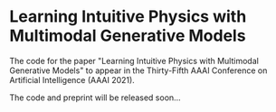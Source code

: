 # Learning Intuitive Physics with Multimodal Generative Models
The code for the paper "Learning Intuitive Physics with Multimodal Generative Models" 
to appear in the Thirty-Fifth AAAI Conference on Artificial Intelligence (AAAI 2021). 

The code and preprint will be released soon...
